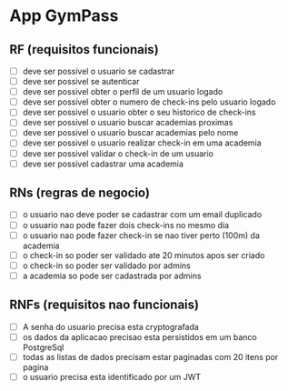 # App GymPass

## RF (requisitos funcionais)

- [ ] deve ser possivel o usuario se cadastrar
- [ ] deve ser possivel se autenticar
- [ ] deve ser possivel obter o perfil de um usuario logado
- [ ] deve ser possivel obter o numero de check-ins pelo usuario logado
- [ ] deve ser possivel o usuario obter o seu historico de check-ins
- [ ] deve ser possivel o usuario buscar academias proximas
- [ ] deve ser possivel o usuario buscar  academias pelo nome
- [ ] deve ser possivel o usuario realizar check-in em uma academia
- [ ] deve ser possivel validar o check-in de um usuario
- [ ] deve ser possivel cadastrar uma academia

## RNs (regras de negocio)

- [ ] o usuario nao deve poder se cadastrar com um email duplicado
- [ ] o usuario nao pode fazer dois check-ins no mesmo dia
- [ ] o usuario nao pode fazer check-in se nao tiver perto (100m) da academia
- [ ] o check-in so poder ser validado ate 20 minutos apos ser criado
- [ ] o check-in so poder ser validado por admins
- [ ] a academia so pode ser cadastrada por admins

## RNFs (requisitos nao funcionais)

- [ ] A senha do usuario precisa esta cryptografada
- [ ] os dados da aplicacao precisao esta persistidos em um banco PostgreSql
- [ ] todas as listas de dados precisam estar paginadas com 20 itens por pagina
- [ ] o usuario precisa esta identificado por um JWT
